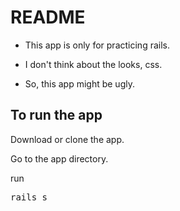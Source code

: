 # README

* This app is only for practicing rails.

* I don't think about the looks, css.

* So, this app might be ugly.

## To run the app

<p>Download or clone the app.</p>
<p>Go to the app directory.</p>
run 
<pre>rails s</pre>
